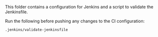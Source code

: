 This folder contains a configuration for Jenkins and a script to validate the
Jenkinsfile.

Run the following before pushing any changes to the CI configuration:

```bash
.jenkins/validate-jenkinsfile
```
